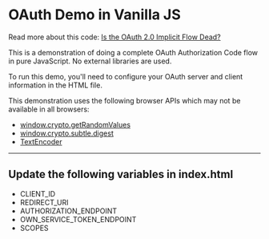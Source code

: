 OAuth Demo in Vanilla JS
=============================

Read more about this code: [Is the OAuth 2.0 Implicit Flow Dead?](https://developer.okta.com/blog/2019/05/01/is-the-oauth-implicit-flow-dead)

This is a demonstration of doing a complete OAuth Authorization Code flow in pure JavaScript. No external libraries are used.

To run this demo, you'll need to configure your OAuth server and client information in the HTML file.

This demonstration uses the following browser APIs which may not be available in all browsers:

* [window.crypto.getRandomValues](https://caniuse.com/#feat=getrandomvalues)
* [window.crypto.subtle.digest](https://caniuse.com/#feat=cryptography)
* [TextEncoder](https://caniuse.com/#feat=textencoder)

---

## Update the following variables in index.html

- CLIENT_ID
- REDIRECT_URI
- AUTHORIZATION_ENDPOINT
- OWN_SERVICE_TOKEN_ENDPOINT
- SCOPES 
